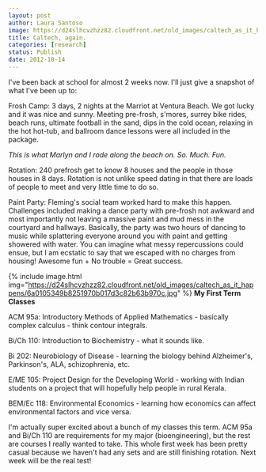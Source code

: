 ```yaml
---
layout: post
author: Laura Santoso
image: https://d24slhcvzhzz82.cloudfront.net/old_images/caltech_as_it_happens/6a0105349b8251970b017c32545cfe970b.jpg
title: Caltech, again. 
categories: [research]
status: Publish
date: 2012-10-14
---
```



I've been back at school for almost 2 weeks now. I'll just give a snapshot of what I've been up to:

Frosh Camp: 3 days, 2 nights at the Marriot at Ventura Beach. We got lucky and it was nice and sunny. Meeting pre-frosh, s'mores, surrey bike rides, beach runs, ultimate football in the sand, dips in the cold ocean, relaxing in the hot hot-tub, and ballroom dance lessons were all included in the package.

*This is what Marlyn and I rode along the beach on. So. Much. Fun.*

Rotation: 240 prefrosh get to know 8 houses and the people in those houses in 8 days. Rotation is not unlike speed dating in that there are loads of people to meet and very little time to do so.

Paint Party: Fleming's social team worked hard to make this happen. Challenges included making a dance party with pre-frosh not awkward and most importantly not leaving a massive paint and mud mess in the courtyard and hallways. Basically, the party was two hours of dancing to music while splattering everyone around you with paint and getting showered with water. You can imagine what messy repercussions could ensue, but I am ecstatic to say that we escaped with no charges from housing! Awesome fun + No trouble = Great success.


{% include image.html img="https://d24slhcvzhzz82.cloudfront.net/old_images/caltech_as_it_happens/6a0105349b8251970b017d3c82b63b970c.jpg" %}
**My First Term Classes**

ACM 95a: Introductory Methods of Applied Mathematics - basically complex calculus - think contour integrals.

Bi/Ch 110: Introduction to Biochemistry - what it sounds like.

Bi 202: Neurobiology of Disease - learning the biology behind Alzheimer's, Parkinson's, ALA, schizophrenia, etc. 

E/ME 105: Project Design for the Developing World - working with Indian students on a project that will hopefully help people in rural Kerala.

BEM/Ec 118: Environmental Economics - learning how economics can affect environmental factors and vice versa.

I'm actually super excited about a bunch of my classes this term. ACM 95a and Bi/Ch 110 are requirements for my major (bioengineering), but the rest are courses I really wanted to take. This whole first week has been pretty casual because we haven't had any sets and are still finishing rotation. Next week will be the real test!

